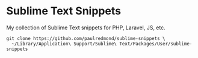# Sublime Text Snippets

My collection of Sublime Text snippets for PHP, Laravel, JS, etc.

```
git clone https://github.com/paulredmond/sublime-snippets \
  ~/Library/Application\ Support/Sublime\ Text/Packages/User/sublime-snippets
```
